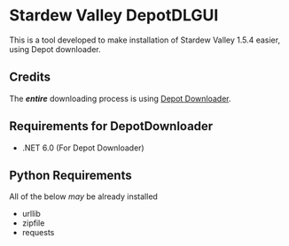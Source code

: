 # Stardew Valley DepotDLGUI
This is a tool developed to make installation of Stardew Valley 1.5.4 easier, using Depot downloader.

## Credits

The ***entire*** downloading process is using [Depot Downloader](https://github.com/SteamRE/DepotDownloader).

## Requirements for DepotDownloader

  - .NET 6.0 (For Depot Downloader)

## Python Requirements
All of the below *may* be already installed

- urllib
- zipfile
- requests
